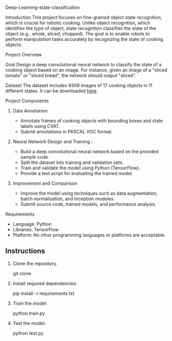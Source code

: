 Deep-Learning-state-classification

Introduction
This project focuses on fine-grained object state recognition, which is crucial for robotic cooking. Unlike object recognition, which identifies the type of object, state recognition classifies the state of the object (e.g., whole, sliced, chopped). The goal is to enable robots to perform manipulation tasks accurately by recognizing the state of cooking objects.

Project Overview

Goal
Design a deep convolutional neural network to classify the state of a cooking object based on an image. For instance, given an image of a "sliced tomato" or "sliced bread", the network should output "sliced".

Dataset
The dataset includes 9309 images of 17 cooking objects in 11 different states. It can be downloaded [here](https://drive.google.com/file/d/1HU0Z3X3OltW8oUlW_Kkqsz_6kA_ma2tX/view).

Project Components
1. Data Annotation:
   - Annotate frames of cooking objects with bounding boxes and state labels using CVAT.
   - Submit annotations in PASCAL VOC format.
   
2. Neural Network Design and Training :
   - Build a deep convolutional neural network based on the provided sample code.
   - Split the dataset into training and validation sets.
   - Train and validate the model using Python (TensorFlow).
   - Provide a test script for evaluating the trained model.

3. Improvement and Comparison
   - Improve the model using techniques such as data augmentation, batch normalization, and Inception modules.
   - Submit source code, trained models, and performance analysis.

 Requirements
- Language: Python
- Libraries: TensorFlow
- Platform: No other programming languages or platforms are acceptable.


## Instructions
1. Clone the repository.

   git clone <repository-url>

2. Install required dependencies:

   pip install -r requirements.txt

3. Train the model:

   python train.py

4. Test the model:

   python test.py

